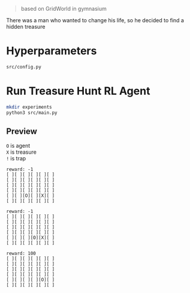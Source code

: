 > based on GridWorld in gymnasium

There was a man who wanted to change his life, so he decided to find a hidden treasure

# Hyperparameters
```bash
src/config.py
```

# Run Treasure Hunt RL Agent
```bash
mkdir experiments
python3 src/main.py
```
## Preview
```O``` is agent  
```X``` is treasure  
```!``` is trap  

```
reward: -1
[ ][ ][ ][ ][ ][ ]
[ ][ ][ ][ ][ ][ ]
[ ][ ][ ][ ][ ][ ]
[ ][ ][ ][ ][ ][ ]
[ ][ ][O][ ][X][ ]
[ ][ ][ ][ ][ ][ ]

reward: -1
[ ][ ][ ][ ][ ][ ]
[ ][ ][ ][ ][ ][ ]
[ ][ ][ ][ ][ ][ ]
[ ][ ][ ][ ][ ][ ]
[ ][ ][ ][O][X][ ]
[ ][ ][ ][ ][ ][ ]

reward: 100
[ ][ ][ ][ ][ ][ ]
[ ][ ][ ][ ][ ][ ]
[ ][ ][ ][ ][ ][ ]
[ ][ ][ ][ ][ ][ ]
[ ][ ][ ][ ][O][ ]
[ ][ ][ ][ ][ ][ ]
```
